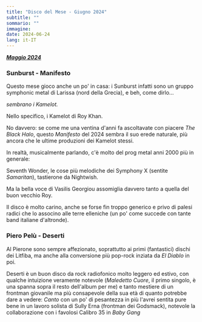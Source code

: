 ```yaml
---
title: "Disco del Mese - Giugno 2024"
subtitle: ""
sommario: ""
immagine:
date: 2024-06-24
lang: it-IT
---
```


[_**Maggio 2024**_](/posts/ita/disco-del-mese-05-2024)

### Sunburst - Manifesto 

Questo mese gioco anche un po' in casa: i Sunburst infatti sono un gruppo symphonic metal di Larissa (nord della Grecia), e beh, come dirlo...

_sembrano i Kamelot._ 

Nello specifico, i Kamelot di Roy Khan.

No davvero: se come me una ventina d'anni fa ascoltavate con piacere _The Black Halo_, questo _Manifesto_ del 2024 sembra il suo erede naturale, più ancora che le ultime produzioni dei Kamelot stessi. 

In realtà, musicalmente parlando, c'è molto del prog metal anni 2000 più in generale: 

Seventh Wonder, le cose più melodiche dei Symphony X (sentite _Samaritan_), tastierone da Nightwish. 

Ma la bella voce di Vasilis Georgiou assomiglia davvero tanto a quella del buon vecchio Roy.

Il disco è molto carino, anche se forse fin troppo generico e privo di palesi radici che lo associno alle terre elleniche (un po' come succede con tante band italiane d'altronde).

### Piero Pelù - Deserti

Al Pierone sono sempre affezionato, soprattutto ai primi (fantastici) dischi dei Litfiba, ma anche alla conversione più pop-rock inziata da _El Diablo_ in poi.

Deserti è un buon disco da rock radiofonico molto leggero ed estivo, con qualche intuizione veramente notevole (_Maledetto Cuore_, il primo singolo, è una spanna sopra il resto dell'album per me) e tanto mestiere di un frontman giovanile ma più consapevole della sua età di quanto potrebbe dare a vedere: _Canto_ con un po' di pesantezza in più l'avrei sentita pure bene in un lavoro solista di Sully Erna (frontman dei Godsmack), notevole la collaborazione con i favolosi Calibro 35 in _Baby Gang_